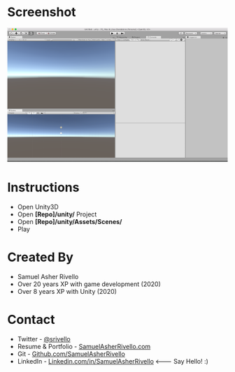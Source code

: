
Screenshot
=============

![Alt text](project_screenshot.png?raw=true "Screenshot")


Instructions
=============
* Open Unity3D
* Open <b>[Repo]/unity/</b> Project
* Open <b>[Repo]/unity/Assets/Scenes/</b>
* Play


Created By
=============

- Samuel Asher Rivello 
- Over 20 years XP with game development (2020)
- Over 8 years XP with Unity (2020)

Contact
=============

- Twitter - <a href="https://twitter.com/srivello/">@srivello</a>
- Resume & Portfolio - <a href="http://www.SamuelAsherRivello.com">SamuelAsherRivello.com</a>
- Git - <a href="https://github.com/SamuelAsherRivello/">Github.com/SamuelAsherRivello</a>
- LinkedIn - <a href="https://Linkedin.com/in/SamuelAsherRivello">Linkedin.com/in/SamuelAsherRivello</a> <--- Say Hello! :)
